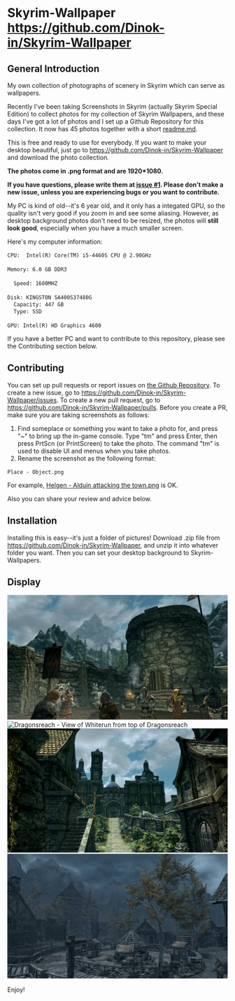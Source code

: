 # Skyrim-Wallpaper https://github.com/Dinok-in/Skyrim-Wallpaper

## General Introduction
My own collection of photographs of scenery in Skyrim which can serve as wallpapers.

Recently I've been taking Screenshots in Skyrim (actually Skyrim Special Edition) to collect photos for my collection of Skyrim Wallpapers, and these days I've got a lot of photos and I set up a Github Repository for this collection. It now has 45 photos together with a short [readme.md](https://github.com/Dinok-in/Skyrim-Wallpaper/blob/main/README.md).

This is free and ready to use for everybody. If you want to make your desktop beautiful, just go to https://github.com/Dinok-in/Skyrim-Wallpaper and download the photo collection. 

**The photos come in .png format and are 1920*1080.**

**If you have questions, please write them at [issue #1](https://github.com/Dinok-in/Skyrim-Wallpaper/issues/1). Please don't make a new issue, unless you are experiencing bugs or you want to contribute.**

My PC is kind of old--it's 6 year old, and it only has a integated GPU, so the quality isn't very good if you zoom in and see some aliasing. However, as desktop background photos don't need to be resized, the photos will **still look good**, especially when you have a much smaller screen.

Here's my computer information:
```
CPU:  Intel(R) Core(TM) i5-4460S CPU @ 2.90GHz

Memory: 6.0 GB DDR3

  Speed: 1600MHZ

Disk: KINGSTON SA400S37480G
  Capacity: 447 GB
  Type: SSD

GPU: Intel(R) HD Graphics 4600
```
If you have a better PC and want to contribute to this repository, please see the Contributing section below.

## Contributing
You can set up pull requests or report issues on [the Github Repository](https://github.com/Dinok-in/Skyrim-Wallpaper).
To create a new issue, go to https://github.com/Dinok-in/Skyrim-Wallpaper/issues. To create a new pull request, go to https://github.com/Dinok-in/Skyrim-Wallpaper/pulls.
Before you create a PR, make sure you are taking screenshots as follows:
1. Find someplace or something you want to take a photo for, and press "~" to bring up the in-game console. Type "tm" and press Enter, then press PrtScn (or PrintScreen) to take the photo. The command "tm" is used to disable UI and menus when you take photos.
2. Rename the screenshot as the following format:
```
Place - Object.png
```
  For example, [Helgen - Alduin attacking the town.png](.\Helgen%20-%20Alduin%20attacking%20the%20town.png) is OK.

Also you can share your review and advice below.

## Installation
Installing this is easy--it's just a folder of pictures! Download .zip file from https://github.com/Dinok-in/Skyrim-Wallpaper, and unzip it into whatever folder you want. Then you can set your desktop background to Skyrim-Wallpapers.

## Display
![Helgen - General Tullius condemning Ulfric Stormcloak](./Helgen%20-%20General%20Tullius%20condemning%20Ulfric%20Stormcloak.png "Helgen - General Tullius condemning Ulfric Stormcloak")
![Dragonsreach - View of Whiterun from top of Dragonsreach](./Dragonsreach%20-%20View%20of%20Whiterun%20from%20top%20of%20Dragonsreach.png "Dragonsreach - View of Whiterun from top of Dragonsreach")
![Solitude - The Blue Palace](./Solitude%20-%20The%20Blue%20Palace.png "Solitude - The Blue Palace")
![Riften - The market and Mistveil Keep](./Riften%20-%20The%20market%20and%20Mistveil%20Keep.png "Riften - The market and Mistveil Keep")


Enjoy!
